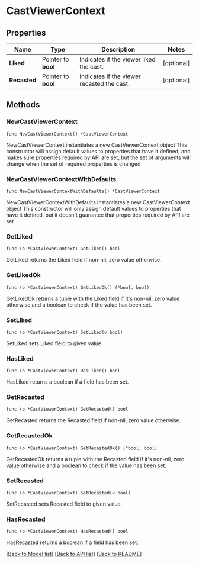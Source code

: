 # CastViewerContext

## Properties

Name | Type | Description | Notes
------------ | ------------- | ------------- | -------------
**Liked** | Pointer to **bool** | Indicates if the viewer liked the cast. | [optional] 
**Recasted** | Pointer to **bool** | Indicates if the viewer recasted the cast. | [optional] 

## Methods

### NewCastViewerContext

`func NewCastViewerContext() *CastViewerContext`

NewCastViewerContext instantiates a new CastViewerContext object
This constructor will assign default values to properties that have it defined,
and makes sure properties required by API are set, but the set of arguments
will change when the set of required properties is changed

### NewCastViewerContextWithDefaults

`func NewCastViewerContextWithDefaults() *CastViewerContext`

NewCastViewerContextWithDefaults instantiates a new CastViewerContext object
This constructor will only assign default values to properties that have it defined,
but it doesn't guarantee that properties required by API are set

### GetLiked

`func (o *CastViewerContext) GetLiked() bool`

GetLiked returns the Liked field if non-nil, zero value otherwise.

### GetLikedOk

`func (o *CastViewerContext) GetLikedOk() (*bool, bool)`

GetLikedOk returns a tuple with the Liked field if it's non-nil, zero value otherwise
and a boolean to check if the value has been set.

### SetLiked

`func (o *CastViewerContext) SetLiked(v bool)`

SetLiked sets Liked field to given value.

### HasLiked

`func (o *CastViewerContext) HasLiked() bool`

HasLiked returns a boolean if a field has been set.

### GetRecasted

`func (o *CastViewerContext) GetRecasted() bool`

GetRecasted returns the Recasted field if non-nil, zero value otherwise.

### GetRecastedOk

`func (o *CastViewerContext) GetRecastedOk() (*bool, bool)`

GetRecastedOk returns a tuple with the Recasted field if it's non-nil, zero value otherwise
and a boolean to check if the value has been set.

### SetRecasted

`func (o *CastViewerContext) SetRecasted(v bool)`

SetRecasted sets Recasted field to given value.

### HasRecasted

`func (o *CastViewerContext) HasRecasted() bool`

HasRecasted returns a boolean if a field has been set.


[[Back to Model list]](../README.md#documentation-for-models) [[Back to API list]](../README.md#documentation-for-api-endpoints) [[Back to README]](../README.md)


